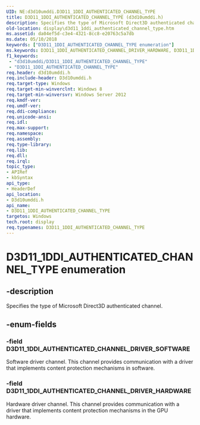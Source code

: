 ```yaml
---
UID: NE:d3d10umddi.D3D11_1DDI_AUTHENTICATED_CHANNEL_TYPE
title: D3D11_1DDI_AUTHENTICATED_CHANNEL_TYPE (d3d10umddi.h)
description: Specifies the type of Microsoft Direct3D authenticated channel.
old-location: display\d3d11_1ddi_authenticated_channel_type.htm
ms.assetid: da04ef5d-c3e4-4321-8cc8-e20763c5a7db
ms.date: 05/10/2018
keywords: ["D3D11_1DDI_AUTHENTICATED_CHANNEL_TYPE enumeration"]
ms.keywords: D3D11_1DDI_AUTHENTICATED_CHANNEL_DRIVER_HARDWARE, D3D11_1DDI_AUTHENTICATED_CHANNEL_DRIVER_SOFTWARE, D3D11_1DDI_AUTHENTICATED_CHANNEL_TYPE, D3D11_1DDI_AUTHENTICATED_CHANNEL_TYPE enumeration [Display Devices], d3d10umddi/D3D11_1DDI_AUTHENTICATED_CHANNEL_DRIVER_HARDWARE, d3d10umddi/D3D11_1DDI_AUTHENTICATED_CHANNEL_DRIVER_SOFTWARE, d3d10umddi/D3D11_1DDI_AUTHENTICATED_CHANNEL_TYPE, display.d3d11_1ddi_authenticated_channel_type
f1_keywords:
 - "d3d10umddi/D3D11_1DDI_AUTHENTICATED_CHANNEL_TYPE"
 - "D3D11_1DDI_AUTHENTICATED_CHANNEL_TYPE"
req.header: d3d10umddi.h
req.include-header: D3d10umddi.h
req.target-type: Windows
req.target-min-winverclnt: Windows 8
req.target-min-winversvr: Windows Server 2012
req.kmdf-ver: 
req.umdf-ver: 
req.ddi-compliance: 
req.unicode-ansi: 
req.idl: 
req.max-support: 
req.namespace: 
req.assembly: 
req.type-library: 
req.lib: 
req.dll: 
req.irql: 
topic_type:
- APIRef
- kbSyntax
api_type:
- HeaderDef
api_location:
- D3d10umddi.h
api_name:
- D3D11_1DDI_AUTHENTICATED_CHANNEL_TYPE
targetos: Windows
tech.root: display
req.typenames: D3D11_1DDI_AUTHENTICATED_CHANNEL_TYPE
---
```


# D3D11_1DDI_AUTHENTICATED_CHANNEL_TYPE enumeration


## -description


Specifies the type of Microsoft Direct3D authenticated channel.


## -enum-fields




### -field D3D11_1DDI_AUTHENTICATED_CHANNEL_DRIVER_SOFTWARE

Software driver channel. This channel provides communication with a driver that implements content protection mechanisms in software.


### -field D3D11_1DDI_AUTHENTICATED_CHANNEL_DRIVER_HARDWARE

Hardware driver channel. This channel provides communication with a driver that implements content protection mechanisms in the GPU hardware.

